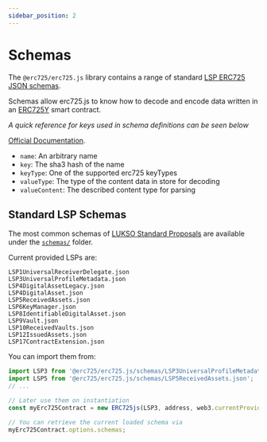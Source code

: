 ```yaml
---
sidebar_position: 2
---
```


# Schemas

The `@erc725/erc725.js` library contains a range of standard [LSP ERC725 JSON schemas](https://github.com/lukso-network/LIPs/blob/main/LSPs/LSP-2-ERC725YJSONSchema.md).

Schemas allow erc725.js to know how to decode and encode data written in an [ERC725Y](https://eips.ethereum.org/EIPS/eip-725) smart contract.

_A quick reference for keys used in schema definitions can be seen below_

[Official Documentation](https://github.com/lukso-network/LIPs/blob/master/LSPs/LSP-2-ERC725YJSONSchema.md).

- `name`: An arbitrary name
- `key`: The sha3 hash of the name
- `keyType`: One of the supported erc725 keyTypes
- `valueType`: The type of the content data in store for decoding
- `valueContent`: The described content type for parsing

## Standard LSP Schemas

The most common schemas of [LUKSO Standard Proposals](https://github.com/lukso-network/LIPs/tree/main/LSPs) are available under the [`schemas/`](https://github.com/ERC725Alliance/erc725.js/tree/develop/schemas) folder.

Current provided LSPs are:

```
LSP1UniversalReceiverDelegate.json
LSP3UniversalProfileMetadata.json
LSP4DigitalAssetLegacy.json
LSP4DigitalAsset.json
LSP5ReceivedAssets.json
LSP6KeyManager.json
LSP8IdentifiableDigitalAsset.json
LSP9Vault.json
LSP10ReceivedVaults.json
LSP12IssuedAssets.json
LSP17ContractExtension.json
```

You can import them from:

```js
import LSP3 from '@erc725/erc725.js/schemas/LSP3UniversalProfileMetadata.json';
import LSP5 from '@erc725/erc725.js/schemas/LSP5ReceivedAssets.json';
// ...

// Later use them on instantiation
const myErc725Contract = new ERC725js(LSP3, address, web3.currentProvider);

// You can retrieve the current loaded schema via
myErc725Contract.options.schemas;
```
